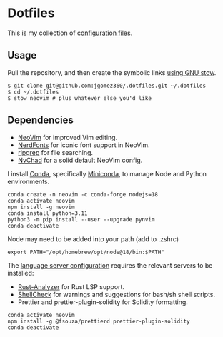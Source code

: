 # Dotfiles

This is my collection of [configuration files](http://dotfiles.github.io/).

## Usage

Pull the repository, and then create the symbolic links [using GNU
stow](https://alexpearce.me/2016/02/managing-dotfiles-with-stow/).

```shell
$ git clone git@github.com:jgomez360/.dotfiles.git ~/.dotfiles
$ cd ~/.dotfiles
$ stow neovim # plus whatever else you'd like
```

## Dependencies

* [NeoVim][neovim] for improved Vim editing.
* [NerdFonts][nerdfonts] for iconic font support in NeoVim.
* [ripgrep][ripgrep] for file searching.
* [NvChad][nvchad] for a solid default NeoVim config.

I install [Conda][conda], specifically [Miniconda][miniconda], to manage
Node and Python environments. 

```shell
conda create -n neovim -c conda-forge nodejs=18
conda activate neovim
npm install -g neovim
conda install python=3.11
python3 -m pip install --user --upgrade pynvim
conda deactivate
```

Node may need to be added into your path (add to .zshrc)
```shell
export PATH="/opt/homebrew/opt/node@18/bin:$PATH"
```

The [language server configuration][lsp] requires the relevant servers to be
installed:

* [Rust-Analyzer][rust-analyzer] for Rust LSP support.
* [ShellCheck][shellcheck] for warnings and suggestions for bash/sh shell scripts.
* Prettier and prettier-plugin-solidity for Solidity formatting.
```shell
conda activate neovim
npm install -g @fsouza/prettierd prettier-plugin-solidity
conda deactivate
```

[neovim]: https://neovim.io/
[conda]: https://conda.io/
[miniconda]: https://docs.conda.io/en/latest/miniconda.html
[nerdfonts]: https://www.nerdfonts.com/
[nvchad]: https://nvchad.com/docs/quickstart/install
[ripgrep]: https://github.com/BurntSushi/ripgrep
[lsp]: https://github.com/neovim/nvim-lspconfig
[rust-analyzer]: https://rust-analyzer.github.io/
[shellcheck]: https://github.com/koalaman/shellcheck

